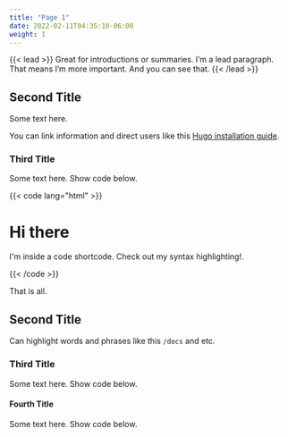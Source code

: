 ```yaml
---
title: "Page 1"
date: 2022-02-11T04:35:10-06:00
weight: 1
---
```


{{< lead >}} Great for introductions or summaries. I’m a lead paragraph. That means I’m more important. And you can see that. {{< /lead >}}

## Second Title
Some text here.

You can link information and direct users like this <a href="https://gohugo.io/getting-started/installing/" target="_blank">Hugo installation guide</a>.

### Third Title
Some text here. Show code below.

{{< code lang="html" >}}
<div class="mydiv bg-primary shadow text-white">
	<h1 class="title">Hi there</h1>
	<p class="lead">I'm inside a code shortcode. Check out my syntax highlighting!.</p>
</div>
{{< /code >}}

That is all.

## Second Title
Can highlight words and phrases like this <code>/docs</code> and etc.

### Third Title
Some text here. Show code below.

#### Fourth Title
Some text here. Show code below.